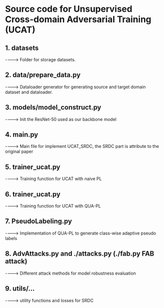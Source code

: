 # Source code for Unsupervised Cross-domain Adversarial Training (UCAT) ####

## 1. datasets
----> Folder for storage datasets.

## 2. data/prepare_data.py
----> Dataloader generator for generating source and target domain dataset and dataloader.

## 3. models/model_construct.py
----> Init the ResNet-50 used as our backbone model

## 4. main.py 
----> Main file for implement UCAT_SRDC, the SRDC part is attribute to the original paper

## 5. trainer_ucat.py 
----> Training function for UCAT with naive PL

## 6. trainer_ucat.py 
----> Training function for UCAT with QUA-PL

## 7. PseudoLabeling.py
----> Implementation of QUA-PL to generate class-wise adaptive pseudo labels

## 8. AdvAttacks.py and ./attacks.py (./fab.py FAB attack)
----> Different attack methods for model robustness evaluation

## 9. utils/... 
----> utility functions and losses for SRDC
